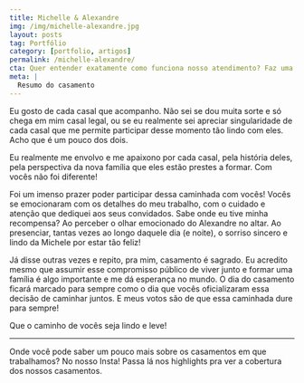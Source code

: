 ```yaml
---
title: Michelle & Alexandre
img: /img/michelle-alexandre.jpg
layout: posts
tag: Portfólio
category: [portfolio, artigos]
permalink: /michelle-alexandre/
cta: Quer entender exatamente como funciona nosso atendimento? Faz uma pergunta pra gente!
meta: |
  Resumo do casamento
---
```


Eu gosto de cada casal que acompanho. Não sei se dou muita sorte e só chega em mim casal legal, ou se eu realmente sei apreciar singularidade de cada casal que me permite participar desse momento tão lindo com eles. Acho que é um pouco dos dois.

Eu realmente me envolvo e me apaixono por cada casal, pela história deles, pela perspectiva da nova família que eles estão prestes a formar. Com vocês não foi diferente!

Foi um imenso prazer poder participar dessa caminhada com vocês! Vocês se emocionaram com os detalhes do meu trabalho, com o cuidado e atenção que dediquei aos seus convidados. Sabe onde eu tive minha recompensa? Ao perceber o olhar emocionado do 
Alexandre no altar. Ao presenciar, tantas vezes ao longo daquele dia (e noite), o sorriso sincero e lindo da Michele por estar tão feliz!

Já disse outras vezes e repito, pra mim, casamento é sagrado. Eu acredito mesmo que assumir esse compromisso público de viver junto e formar uma família é algo importante e me dá esperança no mundo. O dia do casamento ficará marcado para sempre como o dia que vocês oficializaram essa decisão de caminhar juntos. E meus votos são de que essa caminhada dure para sempre!

Que o caminho de vocês seja lindo e leve!

***

Onde você pode saber um pouco mais sobre os casamentos em que trabalhamos? No nosso Insta! Passa lá nos highlights pra ver a cobertura dos nossos casamentos.
